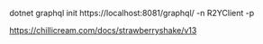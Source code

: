 dotnet graphql init https://localhost:8081/graphql/ -n R2YClient -p 


https://chillicream.com/docs/strawberryshake/v13

